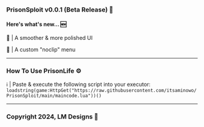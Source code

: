 <h3 align="left">PrisonSploit v0.0.1 (Beta Release) 👾</h3>
<h4 align="left">Here's what's new... 🆕</h4>
<p align="left">💅 | A smoother & more polished UI</p>
<p align="left">🔀 | A custom "noclip" menu</p>
<hr>
<h3 align="left">How To Use PrisonLife ⚙️</h3>
<p align="left">ℹ️ | Paste & execute the following script into your executor: <code>loadstring(game:HttpGet("https://raw.githubusercontent.com/itsaminowo/PrisonSploit/main/maincode.lua"))()</code></p>
<hr>
<h3 align="left">Copyright 2024, LM Designs 💖</h3>